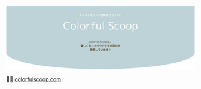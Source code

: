 ![header](https://raw.githubusercontent.com/colorfulscoop/.github/main/profile/colorfulscoop_header.png)

👋😊 [colorfulscoop.com](https://colorfulscoop.com)
